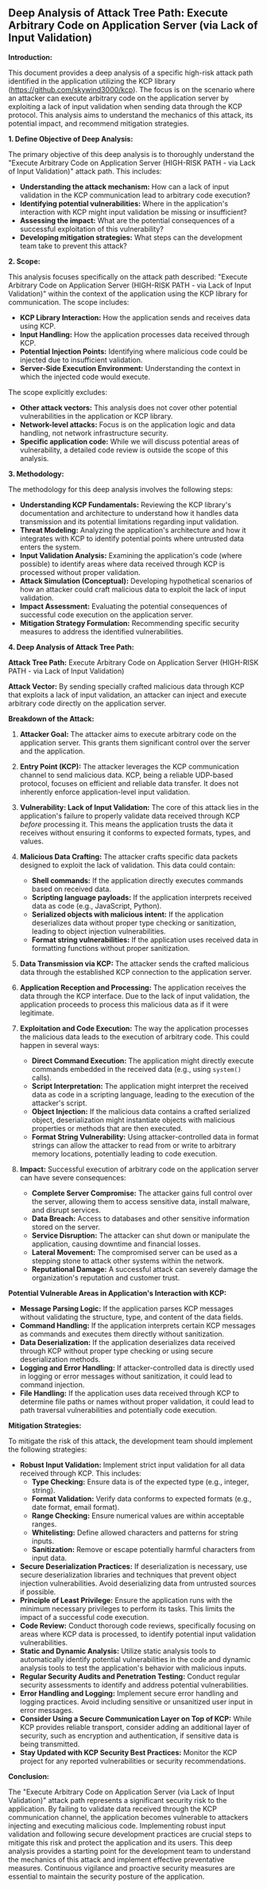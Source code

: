 ## Deep Analysis of Attack Tree Path: Execute Arbitrary Code on Application Server (via Lack of Input Validation)

**Introduction:**

This document provides a deep analysis of a specific high-risk attack path identified in the application utilizing the KCP library (https://github.com/skywind3000/kcp). The focus is on the scenario where an attacker can execute arbitrary code on the application server by exploiting a lack of input validation when sending data through the KCP protocol. This analysis aims to understand the mechanics of this attack, its potential impact, and recommend mitigation strategies.

**1. Define Objective of Deep Analysis:**

The primary objective of this deep analysis is to thoroughly understand the "Execute Arbitrary Code on Application Server (HIGH-RISK PATH - via Lack of Input Validation)" attack path. This includes:

* **Understanding the attack mechanism:** How can a lack of input validation in the KCP communication lead to arbitrary code execution?
* **Identifying potential vulnerabilities:** Where in the application's interaction with KCP might input validation be missing or insufficient?
* **Assessing the impact:** What are the potential consequences of a successful exploitation of this vulnerability?
* **Developing mitigation strategies:** What steps can the development team take to prevent this attack?

**2. Scope:**

This analysis focuses specifically on the attack path described: "Execute Arbitrary Code on Application Server (HIGH-RISK PATH - via Lack of Input Validation)" within the context of the application using the KCP library for communication. The scope includes:

* **KCP Library Interaction:** How the application sends and receives data using KCP.
* **Input Handling:** How the application processes data received through KCP.
* **Potential Injection Points:** Identifying where malicious code could be injected due to insufficient validation.
* **Server-Side Execution Environment:** Understanding the context in which the injected code would execute.

The scope explicitly excludes:

* **Other attack vectors:** This analysis does not cover other potential vulnerabilities in the application or KCP library.
* **Network-level attacks:** Focus is on the application logic and data handling, not network infrastructure security.
* **Specific application code:** While we will discuss potential areas of vulnerability, a detailed code review is outside the scope of this analysis.

**3. Methodology:**

The methodology for this deep analysis involves the following steps:

* **Understanding KCP Fundamentals:** Reviewing the KCP library's documentation and architecture to understand how it handles data transmission and its potential limitations regarding input validation.
* **Threat Modeling:** Analyzing the application's architecture and how it integrates with KCP to identify potential points where untrusted data enters the system.
* **Input Validation Analysis:** Examining the application's code (where possible) to identify areas where data received through KCP is processed without proper validation.
* **Attack Simulation (Conceptual):**  Developing hypothetical scenarios of how an attacker could craft malicious data to exploit the lack of input validation.
* **Impact Assessment:** Evaluating the potential consequences of successful code execution on the application server.
* **Mitigation Strategy Formulation:**  Recommending specific security measures to address the identified vulnerabilities.

**4. Deep Analysis of Attack Tree Path:**

**Attack Tree Path:** Execute Arbitrary Code on Application Server (HIGH-RISK PATH - via Lack of Input Validation)

**Attack Vector:** By sending specially crafted malicious data through KCP that exploits a lack of input validation, an attacker can inject and execute arbitrary code directly on the application server.

**Breakdown of the Attack:**

1. **Attacker Goal:** The attacker aims to execute arbitrary code on the application server. This grants them significant control over the server and the application.

2. **Entry Point (KCP):** The attacker leverages the KCP communication channel to send malicious data. KCP, being a reliable UDP-based protocol, focuses on efficient and reliable data transfer. It does not inherently enforce application-level input validation.

3. **Vulnerability: Lack of Input Validation:** The core of this attack lies in the application's failure to properly validate data received through KCP *before* processing it. This means the application trusts the data it receives without ensuring it conforms to expected formats, types, and values.

4. **Malicious Data Crafting:** The attacker crafts specific data packets designed to exploit the lack of validation. This data could contain:
    * **Shell commands:**  If the application directly executes commands based on received data.
    * **Scripting language payloads:**  If the application interprets received data as code (e.g., JavaScript, Python).
    * **Serialized objects with malicious intent:** If the application deserializes data without proper type checking or sanitization, leading to object injection vulnerabilities.
    * **Format string vulnerabilities:** If the application uses received data in formatting functions without proper sanitization.

5. **Data Transmission via KCP:** The attacker sends the crafted malicious data through the established KCP connection to the application server.

6. **Application Reception and Processing:** The application receives the data through the KCP interface. Due to the lack of input validation, the application proceeds to process this malicious data as if it were legitimate.

7. **Exploitation and Code Execution:** The way the application processes the malicious data leads to the execution of arbitrary code. This could happen in several ways:
    * **Direct Command Execution:** The application might directly execute commands embedded in the received data (e.g., using `system()` calls).
    * **Script Interpretation:** The application might interpret the received data as code in a scripting language, leading to the execution of the attacker's script.
    * **Object Injection:** If the malicious data contains a crafted serialized object, deserialization might instantiate objects with malicious properties or methods that are then executed.
    * **Format String Vulnerability:**  Using attacker-controlled data in format strings can allow the attacker to read from or write to arbitrary memory locations, potentially leading to code execution.

8. **Impact:** Successful execution of arbitrary code on the application server can have severe consequences:
    * **Complete Server Compromise:** The attacker gains full control over the server, allowing them to access sensitive data, install malware, and disrupt services.
    * **Data Breach:** Access to databases and other sensitive information stored on the server.
    * **Service Disruption:** The attacker can shut down or manipulate the application, causing downtime and financial losses.
    * **Lateral Movement:** The compromised server can be used as a stepping stone to attack other systems within the network.
    * **Reputational Damage:**  A successful attack can severely damage the organization's reputation and customer trust.

**Potential Vulnerable Areas in Application's Interaction with KCP:**

* **Message Parsing Logic:** If the application parses KCP messages without validating the structure, type, and content of the data fields.
* **Command Handling:** If the application interprets certain KCP messages as commands and executes them directly without sanitization.
* **Data Deserialization:** If the application deserializes data received through KCP without proper type checking or using secure deserialization methods.
* **Logging and Error Handling:** If attacker-controlled data is directly used in logging or error messages without sanitization, it could lead to command injection.
* **File Handling:** If the application uses data received through KCP to determine file paths or names without proper validation, it could lead to path traversal vulnerabilities and potentially code execution.

**Mitigation Strategies:**

To mitigate the risk of this attack, the development team should implement the following strategies:

* **Robust Input Validation:** Implement strict input validation for all data received through KCP. This includes:
    * **Type Checking:** Ensure data is of the expected type (e.g., integer, string).
    * **Format Validation:** Verify data conforms to expected formats (e.g., date format, email format).
    * **Range Checking:** Ensure numerical values are within acceptable ranges.
    * **Whitelisting:**  Define allowed characters and patterns for string inputs.
    * **Sanitization:**  Remove or escape potentially harmful characters from input data.
* **Secure Deserialization Practices:** If deserialization is necessary, use secure deserialization libraries and techniques that prevent object injection vulnerabilities. Avoid deserializing data from untrusted sources if possible.
* **Principle of Least Privilege:** Ensure the application runs with the minimum necessary privileges to perform its tasks. This limits the impact of a successful code execution.
* **Code Review:** Conduct thorough code reviews, specifically focusing on areas where KCP data is processed, to identify potential input validation vulnerabilities.
* **Static and Dynamic Analysis:** Utilize static analysis tools to automatically identify potential vulnerabilities in the code and dynamic analysis tools to test the application's behavior with malicious inputs.
* **Regular Security Audits and Penetration Testing:** Conduct regular security assessments to identify and address potential vulnerabilities.
* **Error Handling and Logging:** Implement secure error handling and logging practices. Avoid including sensitive or unsanitized user input in error messages.
* **Consider Using a Secure Communication Layer on Top of KCP:** While KCP provides reliable transport, consider adding an additional layer of security, such as encryption and authentication, if sensitive data is being transmitted.
* **Stay Updated with KCP Security Best Practices:** Monitor the KCP project for any reported vulnerabilities or security recommendations.

**Conclusion:**

The "Execute Arbitrary Code on Application Server (via Lack of Input Validation)" attack path represents a significant security risk to the application. By failing to validate data received through the KCP communication channel, the application becomes vulnerable to attackers injecting and executing malicious code. Implementing robust input validation and following secure development practices are crucial steps to mitigate this risk and protect the application and its users. This deep analysis provides a starting point for the development team to understand the mechanics of this attack and implement effective preventative measures. Continuous vigilance and proactive security measures are essential to maintain the security posture of the application.